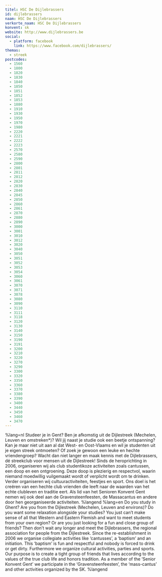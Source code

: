```yaml
---
titel: HSC De Dijlebrassers
id: dijlebrassers
naam: HSC De Dijlebrassers
verkorte_naam: HSC De Dijlebrassers
konvent: sk
website: http://www.dijlebrassers.be
social:
  - platform: facebook
    link: https://www.facebook.com/dijlebrassers/
themas:
  - streek
postcodes:
  - 1560
  - 1800
  - 1820
  - 1830
  - 1840
  - 1850
  - 1851
  - 1852
  - 1853
  - 1880
  - 1910
  - 1930
  - 1950
  - 1970
  - 1980
  - 2220
  - 2221
  - 2222
  - 2223
  - 2570
  - 2580
  - 2590
  - 2800
  - 2801
  - 2811
  - 2812
  - 2820
  - 2830
  - 2840
  - 2845
  - 2850
  - 2860
  - 2861
  - 2870
  - 2880
  - 2890
  - 3000
  - 3001
  - 3010
  - 3012
  - 3020
  - 3040
  - 3050
  - 3051
  - 3052
  - 3053
  - 3054
  - 3060
  - 3061
  - 3070
  - 3071
  - 3078
  - 3080
  - 3090
  - 3110
  - 3111
  - 3118
  - 3120
  - 3130
  - 3140
  - 3150
  - 3190
  - 3191
  - 3200
  - 3210
  - 3220
  - 3270
  - 3290
  - 3300
  - 3320
  - 3350
  - 3360
  - 3370
  - 3380
  - 3390
  - 3400
  - 3440
  - 3450
  - 3460
  - 3470
---
```


%lang=nl Studeer je in Gent? Ben je afkomstig uit de Dijlestreek (Mechelen, Leuven en omstreken\*)? Wil jij naast je studie ook een beetje ontspanning? Kan je maar niet uit aan al dat West- en Oost-Vlaams en wil je studenten uit je eigen streek ontmoeten? Of zoek je gewoon een leuke en hechte vriendengroep? Wacht dan niet langer en maak kennis met de Dijlebrassers, dé streekclub voor mensen uit de Dijlestreek!
Sinds de heroprichting in 2006, organiseren wij als club studentikoze activiteiten zoals cantussen, een doop en een ontgroening. Deze doop is plezierig en respectvol, waarin niemand moedwillig vuilgemaakt wordt of verplicht wordt om te drinken. Verder organiseren wij cultuuractiviteiten, feestjes en sport. Ons doel is het creëren van een hechte club vrienden die leeft naar de waarden van het echte clubleven en traditie eert. Als lid van het Senioren Konvent Gent nemen wij ook deel aan de Gravensteenfeesten, de Massacantus en andere door hen georganiseerde activiteiten. %langend %lang=en Do you study in Ghent? Are you from the Dijlestreek (Mechelen, Leuven and environs)? Do you want some relaxation alongside your studies? You just can’t make sense of all that Western and Eastern Flemish and want to meet students from your own region? Or are you just looking for a fun and close group of friends? Then don’t wait any longer and meet the Dijlebrassers, the regional association for people from the Dijlestreek. Since the re-establishment in 2006 we organise collegiate activities like ‘cantusses’, a ‘baptism’ and an initiation. This ‘baptism’ is fun and respectful and nobody is forced to drink or get dirty. Furthermore we organize cultural activities, parties and sports. Our purpose is to create a tight group of friends that lives according to the values of the true club life and honors tradition. As a member of the ‘Senior Konvent Gent’ we participate in the ‘Gravensteenfeesten’, the ‘mass-cantus’ and other activities organized by the SK. %langend
